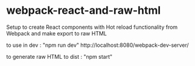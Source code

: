 # webpack-react-and-raw-html
Setup to create React components with Hot reload functionality from Webpack and make export to raw HTML

to use in dev :
"npm run dev"
http://localhost:8080/webpack-dev-server/

to generate raw HTML to dist :
"npm start"
